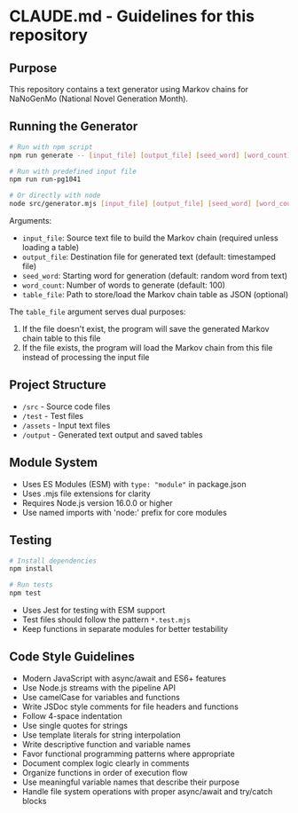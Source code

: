 # CLAUDE.md - Guidelines for this repository

## Purpose
This repository contains a text generator using Markov chains for NaNoGenMo (National Novel Generation Month).

## Running the Generator
```bash
# Run with npm script
npm run generate -- [input_file] [output_file] [seed_word] [word_count]

# Run with predefined input file
npm run run-pg1041

# Or directly with node
node src/generator.mjs [input_file] [output_file] [seed_word] [word_count]
```

Arguments:
- `input_file`: Source text file to build the Markov chain (required unless loading a table)
- `output_file`: Destination file for generated text (default: timestamped file)
- `seed_word`: Starting word for generation (default: random word from text)
- `word_count`: Number of words to generate (default: 100)
- `table_file`: Path to store/load the Markov chain table as JSON (optional)

The `table_file` argument serves dual purposes:
1. If the file doesn't exist, the program will save the generated Markov chain table to this file
2. If the file exists, the program will load the Markov chain from this file instead of processing the input file

## Project Structure
- `/src` - Source code files
- `/test` - Test files
- `/assets` - Input text files
- `/output` - Generated text output and saved tables

## Module System
- Uses ES Modules (ESM) with `type: "module"` in package.json
- Uses .mjs file extensions for clarity
- Requires Node.js version 16.0.0 or higher
- Use named imports with 'node:' prefix for core modules

## Testing
```bash
# Install dependencies
npm install

# Run tests
npm test
```

- Uses Jest for testing with ESM support
- Test files should follow the pattern `*.test.mjs`
- Keep functions in separate modules for better testability

## Code Style Guidelines
- Modern JavaScript with async/await and ES6+ features
- Use Node.js streams with the pipeline API
- Use camelCase for variables and functions
- Write JSDoc style comments for file headers and functions
- Follow 4-space indentation
- Use single quotes for strings
- Use template literals for string interpolation
- Write descriptive function and variable names
- Favor functional programming patterns where appropriate
- Document complex logic clearly in comments
- Organize functions in order of execution flow
- Use meaningful variable names that describe their purpose
- Handle file system operations with proper async/await and try/catch blocks